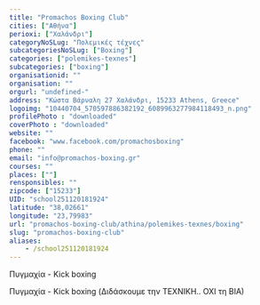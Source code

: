 ```yaml
---
title: "Promachos Boxing Club"
cities: ["Αθήνα"]
perioxi: ["Χαλάνδρι"]
categoryNoSLug: "Πολεμικές τέχνες"
subcategoriesNoSLug: ["Boxing"]
categories: ["polemikes-texnes"]
subcategories: ["boxing"]
organisationid: ""
organisation: ""
orgurl: "undefined-"
address: "Κώστα Βάρναλη 27 Χαλάνδρι, 15233 Athens, Greece"
logoimg: "10440704_570597886382192_6089963277984118493_n.png"
profilePhoto : "downloaded"
coverPhoto : "downloaded"
website: ""
facebook: "www.facebook.com/promachosboxing"
phone: ""
email: "info@promachos-boxing.gr"
courses: ""
places: [""]
rensponsibles: ""
zipcode: ["15233"]
UID: "school251120181924"
latitude: "38,02661"
longitude: "23,79983"
url: "promachos-boxing-club/athina/polemikes-texnes/boxing"
slug: "promachos-boxing-club"
aliases:
    - /school251120181924
---
```



Πυγμαχία - Kick boxing

Πυγμαχία - Kick boxing (Διδάσκουμε την ΤΕΧΝΙΚΗ.. ΟΧΙ τη BIA)